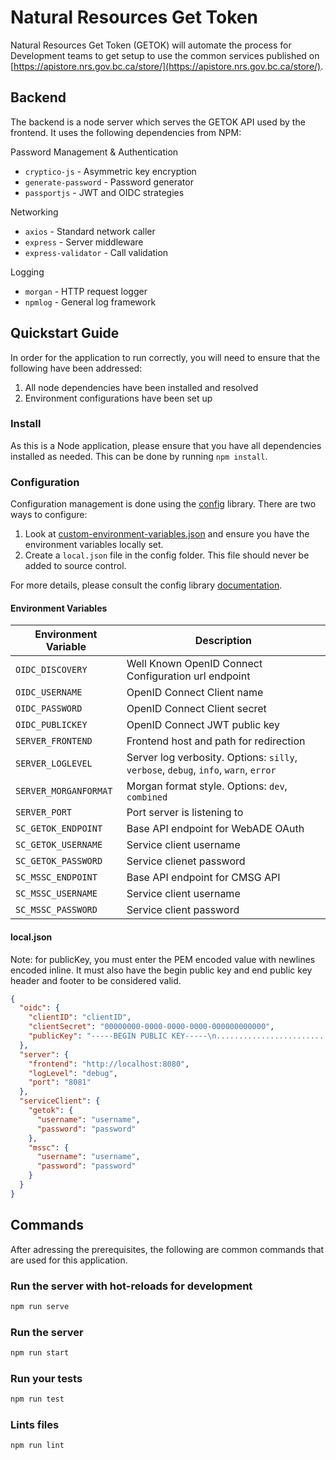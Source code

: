 # Natural Resources Get Token

Natural Resources Get Token (GETOK) will automate the process for Development teams to get setup to use the common services published on [https://apistore.nrs.gov.bc.ca/store/](https://apistore.nrs.gov.bc.ca/store/).

## Backend

The backend is a node server which serves the GETOK API used by the frontend. It uses the following dependencies from NPM:

Password Management & Authentication

* `cryptico-js` - Asymmetric key encryption
* `generate-password` - Password generator
* `passportjs` - JWT and OIDC strategies

Networking

* `axios` - Standard network caller
* `express` - Server middleware
* `express-validator` - Call validation

Logging

* `morgan` - HTTP request logger
* `npmlog` - General log framework

## Quickstart Guide

In order for the application to run correctly, you will need to ensure that the following have been addressed:

1. All node dependencies have been installed and resolved
2. Environment configurations have been set up

### Install

As this is a Node application, please ensure that you have all dependencies installed as needed. This can be done by running `npm install`.

### Configuration

Configuration management is done using the [config](https://www.npmjs.com/package/config) library. There are two ways to configure:

1. Look at [custom-environment-variables.json](/backend/config/custom-environment-variables.json) and ensure you have the environment variables locally set.
2. Create a `local.json` file in the config folder. This file should never be added to source control.

For more details, please consult the config library [documentation](https://github.com/lorenwest/node-config/wiki/Configuration-Files).

#### Environment Variables

| Environment Variable | Description |
| --- | --- |
| `OIDC_DISCOVERY` | Well Known OpenID Connect Configuration url endpoint |
| `OIDC_USERNAME` | OpenID Connect Client name |
| `OIDC_PASSWORD` | OpenID Connect Client secret |
| `OIDC_PUBLICKEY` | OpenID Connect JWT public key |
| `SERVER_FRONTEND` | Frontend host and path for redirection |
| `SERVER_LOGLEVEL` | Server log verbosity. Options: `silly`, `verbose`, `debug`, `info`, `warn`, `error` |
| `SERVER_MORGANFORMAT` | Morgan format style. Options: `dev`, `combined` |
| `SERVER_PORT` | Port server is listening to |
| `SC_GETOK_ENDPOINT` | Base API endpoint for WebADE OAuth |
| `SC_GETOK_USERNAME` | Service client username |
| `SC_GETOK_PASSWORD` | Service clienet password |
| `SC_MSSC_ENDPOINT` | Base API endpoint for CMSG API |
| `SC_MSSC_USERNAME` | Service client username |
| `SC_MSSC_PASSWORD` | Service client password |

#### local.json

Note: for publicKey, you must enter the PEM encoded value with newlines encoded inline. It must also have the begin public key and end public key header and footer to be considered valid.

```json
{
  "oidc": {
    "clientID": "clientID",
    "clientSecret": "00000000-0000-0000-0000-000000000000",
    "publicKey": "-----BEGIN PUBLIC KEY-----\n................................................................\n................................................................\n................................................................\n................................................................\n................................................................\n................................................................\n........\n-----END PUBLIC KEY-----"
  },
  "server": {
    "frontend": "http://localhost:8080",
    "logLevel": "debug",
    "port": "8081"
  },
  "serviceClient": {
    "getok": {
      "username": "username",
      "password": "password"
    },
    "mssc": {
      "username": "username",
      "password": "password"
    }
  }
}
```

## Commands

After adressing the prerequisites, the following are common commands that are used for this application.

### Run the server with hot-reloads for development

``` sh
npm run serve
```

### Run the server

``` sh
npm run start
```

### Run your tests

``` sh
npm run test
```

### Lints files

``` sh
npm run lint
```
